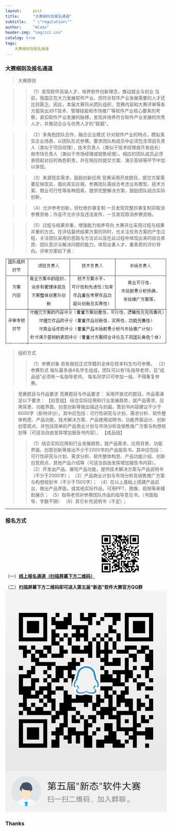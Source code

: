 ```yaml
---
layout:     post
title:      "大赛细则及报名通道"
subtitle:   " \"regulation\""
author:     "ACsms"
header-img: "img/zzz.ico"
catalog: true
tags:
    大赛细则及报名通道
---
```


### 大赛细则及报名通道

> 大赛原则

>>（1）发现软件高端人才，培养软件创新理念，推动就业与创业
当前，我国正在大力发展软件产业，但符合软件产业发展需要的人才还比较匮乏。因此，本届大赛将从团队组织、竞赛内容和大赛评审等各方面突出对IT技术、管理技能和市场推广等软件产业核心要素的考察，紧扣软件产业发展的脉搏，发现并培养符合软件产业发展的优秀人才，并推动企业与优秀人才的“联姻”。

>>（2）多角色团队合作，融合企业模式
针对软件产业的特点，模拟真实企业场景，以团队形式参赛。要求团队构成员中必须包含项目负责人（类似于项目经理），技术负责人（类似于技术经理或开发组长）和市场负责人（类似于市场经理或销售经理）。相应的团队成员必须承担起对应的角色职责，并在相应的提交方案、演示答辩等环节中加以体现。

>>（3）来源现实需求，鼓励创新应用
竞赛采用开放题目，提交方案需要反映现实，面向真实应用。参赛团队需综合考虑业务模型、技术方案、商业可行性等各种因素，提供完整解决方案，鼓励团队结合实际创新。

>>（4）允许参考创新，但杜绝抄袭复制
一旦发现完整抄袭复制将取消参赛资格；作品不允许涉及违法宣传，一旦发现取消参赛资格。

>>（5）过程与结果并重，增强能力培养导向
大赛评比采用过程与结果并重的方式。在评估最终结果方案的同时，也关注任务方案的产生过程，关注团队采用的思路与方法论以及在此过程中体现出来的综合素质、团队意识与解决问题的能力，体现出重人才、重素质的评价导向。评审方案如下表：

<img src="\img\qwe.png">


   > 组织方式   
>>（1）参赛对象
具有我校正式学籍的全体在校本科生均可参赛。
>>（2）参赛形式
每队最多由4名学生组成，团队可以有1名指导老师，且“成品组”必须有一名指导老师。
每名同学只可参加一组，不得重复参赛。

   > 竞赛题目与作品要求
竞赛题目与作品要求：
采用开放式的题目，作品需满足以下要求：
【创意组】
结合实际应用和行业发展趋势，就产品需求、应用背景、功能界面、创意创新等做出描述与刻画，策划书内容建议不少于8000字（影响评分）。其中应包括：可行性研究与计划、需求分析、软件整体构思、产品功能，技术解决方案、产品使用说明书、功能界面设计、创新创意观点、并包括简单的产品商业计划与市场分析及销售推广方案与构想规划等（可适当自由发挥增加报告书内容）。
【成品组】
>>（1）结合实际应用和行业发展趋势，就产品需求、应用背景、功能界面、创意创新等做出不少于2000字的产品报告书。其中应包括：可行性研究与计划、需求分析、软件整体构思、产品功能介绍、创新创意观点、其他产品介绍等（可适当自由发挥增加报告书内容）。
>>（2）开发出产品，展现产品功能，提供技术解决方案与产品说明书（不少于2000字）；
>>（3）产品商业计划与市场分析及销售推广方案与构想规划书（不少于1500字）；
>>（4）在以上基础上搭建产品前台，做出产品界面，或其他实际作品，可用PPT、图像、视频等来辅助展示；
>>（5）指导老师对参赛团队作品的指导意见书。（书面指导，字数不限）
>>（6）其它补充说明书（不定）；
   
---
### 报名方式
（一）[**线上报名通道（扫描屏幕下方二维码）**](https://www.wjx.top/m/21843897.aspx)
<img src="\img\erweima.ico">

（二）**扫描屏幕下方二维码即可进入第五届“新态”软件大赛官方QQ群**
<img src="\img\QQ.ico">



### Thanks


